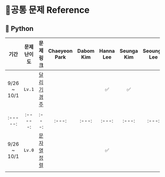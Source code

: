 # 📑공통 문제 Reference

## 🐍 Python
|기간|문제 난이도|문제 링크|Chaeyeon Park|Dabom Kim|Hanna Lee|Seunga Kim|Seounga Lee|
|:-----:|:-----:|:---:|:---:|:---:|:---:|:---:|:---:|
|9/26 ~ 10/1|`Lv.1` |[달리기 경주](https://school.programmers.co.kr/learn/courses/30/lessons/178871)| | |✅ |✅| |
| | | | | | | | |
|:-----:|:-----:|:---:|:---:|:---:|:---:|:---:|:---:|
|9/26 ~ 10/1|`Lv.0` |[문자열 정렬](https://school.programmers.co.kr/learn/courses/30/lessons/120850)| | |✅ || |
| | | | | | | | |
